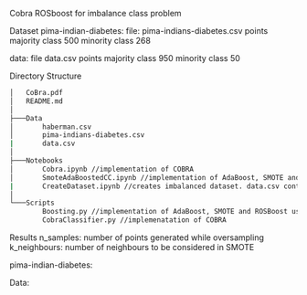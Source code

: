Cobra ROSboost for imbalance class problem

Dataset 
pima-indian-diabetes:
file: pima-indians-diabetes.csv 
               points
majority class 500 
minority class 268 

data: 
file data.csv
               points
majority class 950 
minority class 50 

Directory Structure
```bash
│   CoBra.pdf
│   README.md
│
├───Data
│       haberman.csv
│       pima-indians-diabetes.csv
|       data.csv 
│
├───Notebooks
│       Cobra.ipynb //implementation of COBRA
│       SmoteAdaBoostedCC.ipynb //implementation of AdaBoost, SMOTE and ROSBoost using SMOTE for oversampling
|       CreateDataset.ipynb //creates imbalanced dataset. data.csv containd data created using this code with 95% points in majority class. 
│
└───Scripts
        Boosting.py //implementation of AdaBoost, SMOTE and ROSBoost using SMOTE for oversampling
        CobraClassifier.py //implemenatation of COBRA
```

Results 
n_samples: number of points generated while oversampling
k_neighbours: number of neighbours to be considered in SMOTE

pima-indian-diabetes:

Data:
